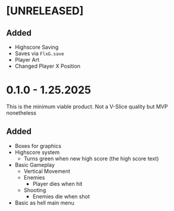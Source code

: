 # [UNRELEASED]
## Added
- Highscore Saving
- Saves via `FlxG.save`
- Player Art
- Changed Player X Position

# 0.1.0 - 1.25.2025
This is the minimum viable product. Not a V-Slice quality but MVP nonetheless
## Added
- Boxes for graphics
- Highscore system
    - Turns green when new high score (the high score text)
- Basic Gameplay
    - Vertical Movement
    - Enemies
        - Player dies when hit
    - Shooting
        - Enemies die when shot 
- Basic as hell main menu
